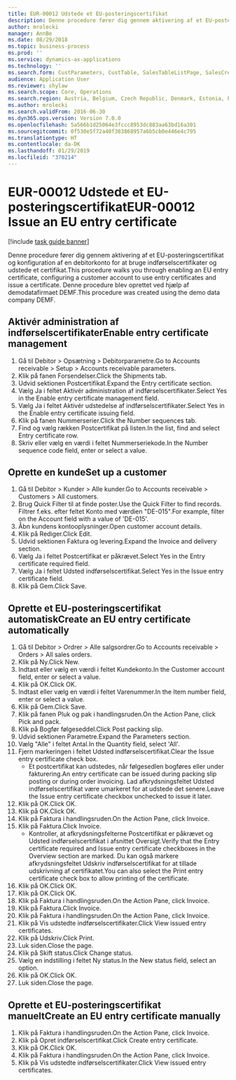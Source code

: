 ```yaml
---
title: EUR-00012 Udstede et EU-posteringscertifikat
description: Denne procedure fører dig gennem aktivering af et EU-posteringscertifikat og konfiguration af en debitorkonto for at bruge indførselscertifikater og udstede et certifikat.
author: mrolecki
manager: AnnBe
ms.date: 08/29/2018
ms.topic: business-process
ms.prod: ''
ms.service: dynamics-ax-applications
ms.technology: ''
ms.search.form: CustParameters, CustTable, SalesTableListPage, SalesCreateOrder, SalesTable, SalesEditLines,  CustInvoiceJournal, CustEntryCertificateJour_W, SrsReportViewerForm
audience: Application User
ms.reviewer: shylaw
ms.search.scope: Core, Operations
ms.search.region: Austria, Belgium, Czech Republic, Denmark, Estonia, Finland, France, Germany, Hungary, Ireland, Italy, Latvia, Lithuania, Netherlands, Poland, Spain, Sweden, United Kingdom
ms.author: mrolecki
ms.search.validFrom: 2016-06-30
ms.dyn365.ops.version: Version 7.0.0
ms.openlocfilehash: 5a566b1d25064e3fccc8953dc883aa63bd16a301
ms.sourcegitcommit: 0f530e5f72a40f383868957a6b5cb0e446e4c795
ms.translationtype: HT
ms.contentlocale: da-DK
ms.lasthandoff: 01/29/2019
ms.locfileid: "370214"
---
```

# <a name="eur-00012-issue-an-eu-entry-certificate"></a><span data-ttu-id="18a98-103">EUR-00012 Udstede et EU-posteringscertifikat</span><span class="sxs-lookup"><span data-stu-id="18a98-103">EUR-00012 Issue an EU entry certificate</span></span>

[!include [task guide banner](../../includes/task-guide-banner.md)]

<span data-ttu-id="18a98-104">Denne procedure fører dig gennem aktivering af et EU-posteringscertifikat og konfiguration af en debitorkonto for at bruge indførselscertifikater og udstede et certifikat.</span><span class="sxs-lookup"><span data-stu-id="18a98-104">This procedure walks you through enabling an EU entry certificate, configuring a customer account to use entry certificates and issue a certificate.</span></span> <span data-ttu-id="18a98-105">Denne procedure blev oprettet ved hjælp af demodatafirmaet DEMF.</span><span class="sxs-lookup"><span data-stu-id="18a98-105">This procedure was created using the demo data company DEMF.</span></span>


## <a name="enable-entry-certificate-management"></a><span data-ttu-id="18a98-106">Aktivér administration af indførselscertifikater</span><span class="sxs-lookup"><span data-stu-id="18a98-106">Enable entry certificate management</span></span>
1. <span data-ttu-id="18a98-107">Gå til Debitor > Opsætning > Debitorparametre.</span><span class="sxs-lookup"><span data-stu-id="18a98-107">Go to Accounts receivable > Setup > Accounts receivable parameters.</span></span>
2. <span data-ttu-id="18a98-108">Klik på fanen Forsendelser.</span><span class="sxs-lookup"><span data-stu-id="18a98-108">Click the Shipments tab.</span></span>
3. <span data-ttu-id="18a98-109">Udvid sektionen Postcertifikat.</span><span class="sxs-lookup"><span data-stu-id="18a98-109">Expand the Entry certificate section.</span></span>
4. <span data-ttu-id="18a98-110">Vælg Ja i feltet Aktivér administration af indførselscertifikater.</span><span class="sxs-lookup"><span data-stu-id="18a98-110">Select Yes in the Enable entry certificate management field.</span></span>
5. <span data-ttu-id="18a98-111">Vælg Ja i feltet Aktivér udstedelse af indførselscertifikater.</span><span class="sxs-lookup"><span data-stu-id="18a98-111">Select Yes in the Enable entry certificate issuing field.</span></span>
6. <span data-ttu-id="18a98-112">Klik på fanen Nummerserier.</span><span class="sxs-lookup"><span data-stu-id="18a98-112">Click the Number sequences tab.</span></span>
7. <span data-ttu-id="18a98-113">Find og vælg rækken Postcertifikat på listen.</span><span class="sxs-lookup"><span data-stu-id="18a98-113">In the list, find and select Entry certificate row.</span></span>
8. <span data-ttu-id="18a98-114">Skriv eller vælg en værdi i feltet Nummerseriekode.</span><span class="sxs-lookup"><span data-stu-id="18a98-114">In the Number sequence code field, enter or select a value.</span></span>

## <a name="set-up-a-customer"></a><span data-ttu-id="18a98-115">Oprette en kunde</span><span class="sxs-lookup"><span data-stu-id="18a98-115">Set up a customer</span></span>
1. <span data-ttu-id="18a98-116">Gå til Debitor > Kunder > Alle kunder.</span><span class="sxs-lookup"><span data-stu-id="18a98-116">Go to Accounts receivable > Customers > All customers.</span></span>
2. <span data-ttu-id="18a98-117">Brug Quick Filter til at finde poster.</span><span class="sxs-lookup"><span data-stu-id="18a98-117">Use the Quick Filter to find records.</span></span> <span data-ttu-id="18a98-118">Filtrer f.eks. efter feltet Konto med værdien "DE-015".</span><span class="sxs-lookup"><span data-stu-id="18a98-118">For example, filter on the Account field with a value of 'DE-015'.</span></span>
3. <span data-ttu-id="18a98-119">Åbn kundens kontooplysninger.</span><span class="sxs-lookup"><span data-stu-id="18a98-119">Open customer account details.</span></span>
4. <span data-ttu-id="18a98-120">Klik på Rediger.</span><span class="sxs-lookup"><span data-stu-id="18a98-120">Click Edit.</span></span>
5. <span data-ttu-id="18a98-121">Udvid sektionen Faktura og levering.</span><span class="sxs-lookup"><span data-stu-id="18a98-121">Expand the Invoice and delivery section.</span></span>
6. <span data-ttu-id="18a98-122">Vælg Ja i feltet Postcertifikat er påkrævet.</span><span class="sxs-lookup"><span data-stu-id="18a98-122">Select Yes in the Entry certificate required field.</span></span>
7. <span data-ttu-id="18a98-123">Vælg Ja i feltet Udsted indførselscertifikat.</span><span class="sxs-lookup"><span data-stu-id="18a98-123">Select Yes in the Issue entry certificate field.</span></span>
8. <span data-ttu-id="18a98-124">Klik på Gem.</span><span class="sxs-lookup"><span data-stu-id="18a98-124">Click Save.</span></span>

## <a name="create-an-eu-entry-certificate-automatically"></a><span data-ttu-id="18a98-125">Oprette et EU-posteringscertifikat automatisk</span><span class="sxs-lookup"><span data-stu-id="18a98-125">Create an EU entry certificate automatically</span></span>
1. <span data-ttu-id="18a98-126">Gå til Debitor > Ordrer > Alle salgsordrer.</span><span class="sxs-lookup"><span data-stu-id="18a98-126">Go to Accounts receivable > Orders > All sales orders.</span></span>
2. <span data-ttu-id="18a98-127">Klik på Ny.</span><span class="sxs-lookup"><span data-stu-id="18a98-127">Click New.</span></span>
3. <span data-ttu-id="18a98-128">Indtast eller vælg en værdi i feltet Kundekonto.</span><span class="sxs-lookup"><span data-stu-id="18a98-128">In the Customer account field, enter or select a value.</span></span>
4. <span data-ttu-id="18a98-129">Klik på OK.</span><span class="sxs-lookup"><span data-stu-id="18a98-129">Click OK.</span></span>
5. <span data-ttu-id="18a98-130">Indtast eller vælg en værdi i feltet Varenummer.</span><span class="sxs-lookup"><span data-stu-id="18a98-130">In the Item number field, enter or select a value.</span></span>
6. <span data-ttu-id="18a98-131">Klik på Gem.</span><span class="sxs-lookup"><span data-stu-id="18a98-131">Click Save.</span></span>
7. <span data-ttu-id="18a98-132">Klik på fanen Pluk og pak i handlingsruden.</span><span class="sxs-lookup"><span data-stu-id="18a98-132">On the Action Pane, click Pick and pack.</span></span>
8. <span data-ttu-id="18a98-133">Klik på Bogfør følgeseddel.</span><span class="sxs-lookup"><span data-stu-id="18a98-133">Click Post packing slip.</span></span>
9. <span data-ttu-id="18a98-134">Udvid sektionen Parametre.</span><span class="sxs-lookup"><span data-stu-id="18a98-134">Expand the Parameters section.</span></span>
10. <span data-ttu-id="18a98-135">Vælg "Alle" i feltet Antal.</span><span class="sxs-lookup"><span data-stu-id="18a98-135">In the Quantity field, select 'All'.</span></span>
11. <span data-ttu-id="18a98-136">Fjern markeringen i feltet Udsted indførselscertifikat.</span><span class="sxs-lookup"><span data-stu-id="18a98-136">Clear the Issue entry certificate check box.</span></span>
    * <span data-ttu-id="18a98-137">Et postcertifikat kan udstedes, når følgesedlen bogføres eller under fakturering.</span><span class="sxs-lookup"><span data-stu-id="18a98-137">An entry certificate can be issued during packing slip posting or during order invoicing.</span></span> <span data-ttu-id="18a98-138">Lad afkrydsningsfeltet Udsted indførselscertifikat være umarkeret for at udstede det senere.</span><span class="sxs-lookup"><span data-stu-id="18a98-138">Leave the Issue entry certificate checkbox unchecked to issue it later.</span></span>  
12. <span data-ttu-id="18a98-139">Klik på OK.</span><span class="sxs-lookup"><span data-stu-id="18a98-139">Click OK.</span></span>
13. <span data-ttu-id="18a98-140">Klik på OK.</span><span class="sxs-lookup"><span data-stu-id="18a98-140">Click OK.</span></span>
14. <span data-ttu-id="18a98-141">Klik på Faktura i handlingsruden.</span><span class="sxs-lookup"><span data-stu-id="18a98-141">On the Action Pane, click Invoice.</span></span>
15. <span data-ttu-id="18a98-142">Klik på Faktura.</span><span class="sxs-lookup"><span data-stu-id="18a98-142">Click Invoice.</span></span>
    * <span data-ttu-id="18a98-143">Kontroller, at afkrydsningsfelterne Postcertifikat er påkrævet og Udsted indførselscertifikat i afsnittet Oversigt.</span><span class="sxs-lookup"><span data-stu-id="18a98-143">Verify that the Entry certificate required and Issue entry certificate checkboxes in the Overview section are marked.</span></span>  <span data-ttu-id="18a98-144">Du kan også markere afkrydsningsfeltet Udskriv indførselscertifikat for at tillade udskrivning af certifikatet.</span><span class="sxs-lookup"><span data-stu-id="18a98-144">You can also select the Print entry certificate check box to allow printing of the certificate.</span></span>  
16. <span data-ttu-id="18a98-145">Klik på OK.</span><span class="sxs-lookup"><span data-stu-id="18a98-145">Click OK.</span></span>
17. <span data-ttu-id="18a98-146">Klik på OK.</span><span class="sxs-lookup"><span data-stu-id="18a98-146">Click OK.</span></span>
18. <span data-ttu-id="18a98-147">Klik på Faktura i handlingsruden.</span><span class="sxs-lookup"><span data-stu-id="18a98-147">On the Action Pane, click Invoice.</span></span>
19. <span data-ttu-id="18a98-148">Klik på Faktura.</span><span class="sxs-lookup"><span data-stu-id="18a98-148">Click Invoice.</span></span>
20. <span data-ttu-id="18a98-149">Klik på Faktura i handlingsruden.</span><span class="sxs-lookup"><span data-stu-id="18a98-149">On the Action Pane, click Invoice.</span></span>
21. <span data-ttu-id="18a98-150">Klik på Vis udstedte indførselscertifikater.</span><span class="sxs-lookup"><span data-stu-id="18a98-150">Click View issued entry certificates.</span></span>
22. <span data-ttu-id="18a98-151">Klik på Udskriv.</span><span class="sxs-lookup"><span data-stu-id="18a98-151">Click Print.</span></span>
23. <span data-ttu-id="18a98-152">Luk siden.</span><span class="sxs-lookup"><span data-stu-id="18a98-152">Close the page.</span></span>
24. <span data-ttu-id="18a98-153">Klik på Skift status.</span><span class="sxs-lookup"><span data-stu-id="18a98-153">Click Change status.</span></span>
25. <span data-ttu-id="18a98-154">Vælg en indstilling i feltet Ny status.</span><span class="sxs-lookup"><span data-stu-id="18a98-154">In the New status field, select an option.</span></span>
26. <span data-ttu-id="18a98-155">Klik på OK.</span><span class="sxs-lookup"><span data-stu-id="18a98-155">Click OK.</span></span>
27. <span data-ttu-id="18a98-156">Luk siden.</span><span class="sxs-lookup"><span data-stu-id="18a98-156">Close the page.</span></span>

## <a name="create-an-eu-entry-certificate-manually"></a><span data-ttu-id="18a98-157">Oprette et EU-posteringscertifikat manuelt</span><span class="sxs-lookup"><span data-stu-id="18a98-157">Create an EU entry certificate manually</span></span>
1. <span data-ttu-id="18a98-158">Klik på Faktura i handlingsruden.</span><span class="sxs-lookup"><span data-stu-id="18a98-158">On the Action Pane, click Invoice.</span></span>
2. <span data-ttu-id="18a98-159">Klik på Opret indførselscertifikat.</span><span class="sxs-lookup"><span data-stu-id="18a98-159">Click Create entry certificate.</span></span>
3. <span data-ttu-id="18a98-160">Klik på OK.</span><span class="sxs-lookup"><span data-stu-id="18a98-160">Click OK.</span></span>
4. <span data-ttu-id="18a98-161">Klik på Faktura i handlingsruden.</span><span class="sxs-lookup"><span data-stu-id="18a98-161">On the Action Pane, click Invoice.</span></span>
5. <span data-ttu-id="18a98-162">Klik på Vis udstedte indførselscertifikater.</span><span class="sxs-lookup"><span data-stu-id="18a98-162">Click View issued entry certificates.</span></span>

